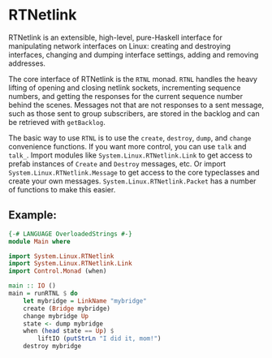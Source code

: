 # RTNetlink

RTNetlink is an extensible, high-level, pure-Haskell interface for manipulating
network interfaces on Linux: creating and destroying interfaces, changing and
dumping interface settings, adding and removing addresses.

The core interface of RTNetlink is the `RTNL` monad. `RTNL` handles the heavy
lifting of opening and closing netlink sockets, incrementing sequence numbers,
and getting the responses for the current sequence number behind the scenes.
Messages not that are not responses to a sent message, such as those sent to
group subscribers, are stored in the backlog and can be retrieved with
`getBacklog`.

The basic way to use `RTNL` is to use the `create`, `destroy`, `dump`, and
`change` convenience functions. If you want more control, you can use `talk`
and `talk_`. Import modules like `System.Linux.RTNetlink.Link` to get access
to prefab instances of `Create` and `Destroy` messages, etc. Or import
`System.Linux.RTNetlink.Message` to get access to the core typeclasses and
create your own messages. `System.Linux.RTNetlink.Packet` has a number of
functions to make this easier.

## Example:

```haskell
{-# LANGUAGE OverloadedStrings #-}
module Main where

import System.Linux.RTNetlink
import System.Linux.RTNetlink.Link
import Control.Monad (when)

main :: IO ()
main = runRTNL $ do
    let mybridge = LinkName "mybridge"
    create (Bridge mybridge)
    change mybridge Up
    state <- dump mybridge
    when (head state == Up) $
        liftIO (putStrLn "I did it, mom!")
    destroy mybridge
```
